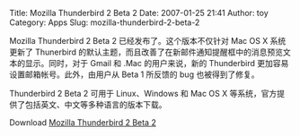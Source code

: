 Title: Mozilla Thunderbird 2 Beta 2
Date: 2007-01-25 21:41
Author: toy
Category: Apps
Slug: mozilla-thunderbird-2-beta-2

Mozilla Thunderbird 2 Beta 2 已经发布了。这个版本不仅针对 Mac OS X
系统更新了 Thunerbird
的默认主题，而且改善了在新邮件通知提醒框中的消息预览文本的显示。同时，对于
Gmail 和 .Mac 的用户来说，新的 Thunderbird
更加容易设置邮箱帐号。此外，由用户从 Beta 1 所反馈的 bug
也被得到了修复。

Thunderbird 2 Beta 2 可用于 Linux、Windows 和 Mac OS X
等系统，官方提供了包括英文、中文等多种语言的版本下载。

Download [Mozilla Thunderbird 2 Beta
2](http://www.mozilla.org/projects/thunderbird/all-beta.html)
